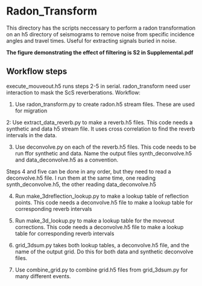 # Radon\_Transform

This directory has the scripts neccessary to perform a radon transformation
on an h5 directory of seismograms to remove noise from specific incidence angles
and travel times. Useful for extracting signals buried in noise.

**The figure demonstrating the effect of filtering is S2 in Supplemental.pdf**


## Workflow steps

execute\_mouveout.h5 runs steps 2-5 in serial. radon\_transform need user interaction to mask the ScS reverberations.
Workflow:

1. Use radon\_transform.py to create radon.h5 stream files. These are used for migration

2: Use extract\_data\_reverb.py to make a reverb.h5 files. This code needs a synthetic and data h5 stream file. It uses cross correlation to find the reverb intervals in the data.

3. Use deconvolve.py on each of the reverb.h5 files. This code needs to be run ffor synthetic and data. Name the output files synth\_deconvolve.h5 and data\_deconvolve.h5 as a convention.

Steps 4 and five can be done in any order, but they need to read a deconvolve.h5 file. I run them at the same time, one reading synth\_deconvolve.h5, the other reading data\_deconvolve.h5

4. Run make\_3dreflection\_lookup.py to make a lookup table of reflection points. This code needs a deconvolve.h5 file to make a lookup table for corresponding reverb intervals

5. Run make\_3d\_lookup.py to make a lookup table for the moveout corrections. This code needs a deconvolve.h5 file to make a lookup table for corresponding reverb intervals

6. grid\_3dsum.py takes both lookup tables, a deconvolve.h5 file, and the name of the output grid. Do this for both data and synthetic deconvolve files.

7. Use combine\_grid.py to combine grid.h5 files from grid\_3dsum.py for many different events.

